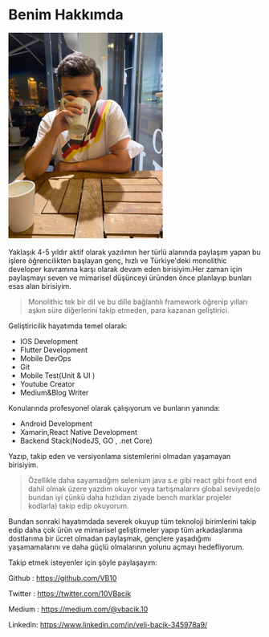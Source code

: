 # Benim Hakkımda

![me](../../image/drawio/folders-me.png)

Yaklaşık 4-5 yıldır aktif olarak yazılımın her türlü alanında paylaşım yapan bu işlere öğrencilikten başlayan genç, hızlı ve Türkiye'deki monolithic developer kavramına karşı olarak devam eden birisiyim.Her zaman için paylaşmayı seven ve mimarisel düşünceyi üründen önce planlayıp bunları esas alan birisiyim.

> Monolithic tek bir dil ve bu dille bağlantılı framework öğrenip yılları aşkın süre diğerlerini takip etmeden, para kazanan geliştirici.

Geliştiricilik hayatımda temel olarak:

- IOS Development
- Flutter Development
- Mobile DevOps
- Git
- Mobile Test(Unit & UI )
- Youtube Creator
- Medium&Blog Writer

Konularında profesyonel olarak çalışıyorum ve bunların yanında:

- Android Development
- Xamarin,React Native Development
- Backend Stack(NodeJS, GO , .net Core)

Yazıp, takip eden ve versiyonlama sistemlerini olmadan yaşamayan birisiyim.

> Özellikle daha sayamadğım selenium java s.e gibi react gibi front end dahil olmak üzere yazdım okuyor veya tartışmalarını global seviyede(o bundan iyi çünkü daha hızlıdan ziyade bench marklar projeler kodlarla) takip edip okuyorum.

Bundan sonraki hayatımdada severek okuyup tüm teknoloji birimlerini takip edip daha çok ürün ve mimarisel geliştirmeler yapıp tüm arkadaşlarıma dostlarıma bir ücret olmadan paylaşmak, gençlere yaşadığımı yaşamamalarını ve daha güçlü olmalarının yolunu açmayı hedefliyorum.

Takip etmek isteyenler için şöyle paylaşayım:

Github : https://github.com/VB10

Twitter : https://twitter.com/10VBacik

Medium : https://medium.com/@vbacik.10

Linkedin: https://www.linkedin.com/in/veli-bacik-345978a9/
